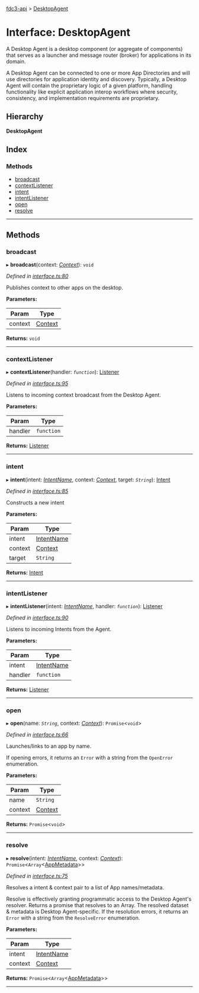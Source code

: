 [fdc3-api](../README.md) > [DesktopAgent](../interfaces/desktopagent.md)

# Interface: DesktopAgent

A Desktop Agent is a desktop component (or aggregate of components) that serves as a launcher and message router (broker) for applications in its domain.

A Desktop Agent can be connected to one or more App Directories and will use directories for application identity and discovery. Typically, a Desktop Agent will contain the proprietary logic of a given platform, handling functionality like explicit application interop workflows where security, consistency, and implementation requirements are proprietary.

## Hierarchy

**DesktopAgent**

## Index

### Methods

* [broadcast](desktopagent.md#broadcast)
* [contextListener](desktopagent.md#contextlistener)
* [intent](desktopagent.md#intent)
* [intentListener](desktopagent.md#intentlistener)
* [open](desktopagent.md#open)
* [resolve](desktopagent.md#resolve)

---

## Methods

<a id="broadcast"></a>

###  broadcast

▸ **broadcast**(context: *[Context](../#context)*): `void`

*Defined in [interface.ts:80](/src/interface.ts#L80)*

Publishes context to other apps on the desktop.

**Parameters:**

| Param | Type |
| ------ | ------ |
| context | [Context](../#context) |

**Returns:** `void`

___
<a id="contextlistener"></a>

###  contextListener

▸ **contextListener**(handler: *`function`*): [Listener](listener.md)

*Defined in [interface.ts:95](/src/interface.ts#L95)*

Listens to incoming context broadcast from the Desktop Agent.

**Parameters:**

| Param | Type |
| ------ | ------ |
| handler | `function` |

**Returns:** [Listener](listener.md)

___
<a id="intent"></a>

###  intent

▸ **intent**(intent: *[IntentName](../#intentname)*, context: *[Context](../#context)*, target: *`String`*): [Intent](intent.md)

*Defined in [interface.ts:85](/src/interface.ts#L85)*

Constructs a new intent

**Parameters:**

| Param | Type |
| ------ | ------ |
| intent | [IntentName](../#intentname) |
| context | [Context](../#context) |
| target | `String` |

**Returns:** [Intent](intent.md)

___
<a id="intentlistener"></a>

###  intentListener

▸ **intentListener**(intent: *[IntentName](../#intentname)*, handler: *`function`*): [Listener](listener.md)

*Defined in [interface.ts:90](/src/interface.ts#L90)*

Listens to incoming Intents from the Agent.

**Parameters:**

| Param | Type |
| ------ | ------ |
| intent | [IntentName](../#intentname) |
| handler | `function` |

**Returns:** [Listener](listener.md)

___
<a id="open"></a>

###  open

▸ **open**(name: *`String`*, context: *[Context](../#context)*): `Promise`<`void`>

*Defined in [interface.ts:66](/src/interface.ts#L66)*

Launches/links to an app by name.

If opening errors, it returns an `Error` with a string from the `OpenError` enumeration.

**Parameters:**

| Param | Type |
| ------ | ------ |
| name | `String` |
| context | [Context](../#context) |

**Returns:** `Promise`<`void`>

___
<a id="resolve"></a>

###  resolve

▸ **resolve**(intent: *[IntentName](../#intentname)*, context: *[Context](../#context)*): `Promise`<`Array`<[AppMetadata](appmetadata.md)>>

*Defined in [interface.ts:75](/src/interface.ts#L75)*

Resolves a intent & context pair to a list of App names/metadata.

Resolve is effectively granting programmatic access to the Desktop Agent's resolver. Returns a promise that resolves to an Array. The resolved dataset & metadata is Desktop Agent-specific. If the resolution errors, it returns an `Error` with a string from the `ResolveError` enumeration.

**Parameters:**

| Param | Type |
| ------ | ------ |
| intent | [IntentName](../#intentname) |
| context | [Context](../#context) |

**Returns:** `Promise`<`Array`<[AppMetadata](appmetadata.md)>>

___

